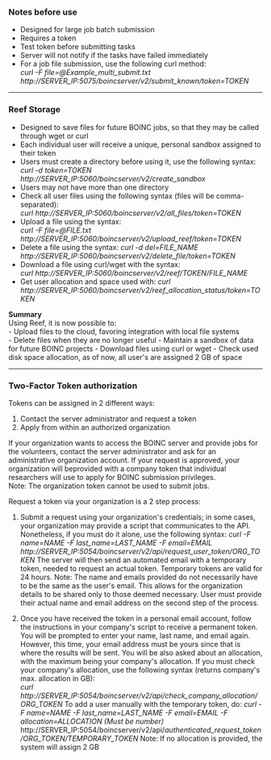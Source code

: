 ### Notes before use

* Designed for large job batch submission
* Requires a token
* Test token before submitting tasks
* Server will not notify if the tasks have failed immediately
* For a job file submission, use the following curl method:  
	*curl -F file=@Example_multi_submit.txt http://SERVER_IP:5075/boincserver/v2/submit_known/token=TOKEN*  

----

### Reef Storage


* Designed to save files for future BOINC jobs, so that they may be called through wget or curl  
* Each individual user will receive a unique, personal sandbox assigned to their token  
* Users must create a directory before using it, use the following syntax:  
	*curl -d token=TOKEN  http://SERVER_IP:5060/boincserver/v2/create_sandbox*  
* Users may not have more than one directory
* Check all user files using the following syntax (files will be comma-separated):  
	*curl http://SERVER_IP:5060/boincserver/v2/all_files/token=TOKEN*
* Upload a file using the syntax:  
	*curl -F file=@FILE.txt http://SERVER_IP:5060/boincserver/v2/upload_reef/token=TOKEN*
* Delete a file using the syntax:
	*curl -d del=FILE_NAME  http://SERVER_IP:5060/boincserver/v2/delete_file/token=TOKEN*
* Download a file using curl/wget with the syntax:  
	*curl http://SERVER_IP:5060/boincserver/v2/reef/TOKEN/FILE_NAME*
* Get user allocation and space used with:
	*curl http://SERVER_IP:5060/boincserver/v2/reef_allocation_status/token=TOKEN*



**Summary**  
Using Reef, it is now possible to:  
	- Upload files to the cloud, favoring integration with local file systems  
	- Delete files when they are no longer useful
	- Maintain a sandbox of data for future BOINC projects
	- Download files using curl or wget
	- Check used disk space allocation, as of now, all user's are assigned 2 GB of space

----

### Two-Factor Token authorization  
Tokens can be assigned in 2 different ways:
1. Contact the server administrator and request a token
2. Apply from within an authorized organization  

If your organization wants to access the BOINC server and provide jobs for the volunteers, contact the server administrator and ask for an administrative organization account. If your request is approved, your organization will beprovided with a company token that individual researchers will use to apply for BOINC submission privileges.  
Note: The organization token cannot be used to submit jobs.  

Request a token via your organization is a 2 step process:
1. Submit a request using your organization's credentials; in some cases, your organization may provide a script that communicates to the API. Nonetheless, if you must do it alone, use the following syntax:
	*curl -F name=NAME -F last_name=LAST_NAME -F email=EMAIL  http://SERVER_IP:5054/boincserver/v2/api/request_user_token/ORG_TOKEN*
The server will then send an automated email with a temporary token, needed to request an actual token. Temporary tokens are valid for 24 hours.
Note: The name and emails provided do not necessarily have to be the same as the user's email. This allows for the organization details to be shared only to those deemed necessary. User must provide their actual name and email address on the second step of the process.  

2. Once you have received the token in a personal email account, follow the instructions in your company's script to receive a permanent token. You will be prompted to enter your name, last name, and email again. However, this time, your email address must be yours since that is where the results will be sent. You will be also asked about an allocation, with the maximum being your company's allocation.
If you must check your company's allocation, use the following syntax (returns company's max. allocation in GB):  
	*curl http://SERVER_IP:5054/boincserver/v2/api/check_company_allocation/ORG_TOKEN*
To add a user manually with the temporary token, do:
	*curl -F name=NAME -F last_name=LAST_NAME -F email=EMAIL -F allocation=ALLOCATION (Must be number)* http://SERVER_IP:5054/boincserver/v2/api/*authenticated_request_token/ORG_TOKEN/TEMPORARY_TOKEN*
Note: If no allocation is provided, the system will assign 2 GB